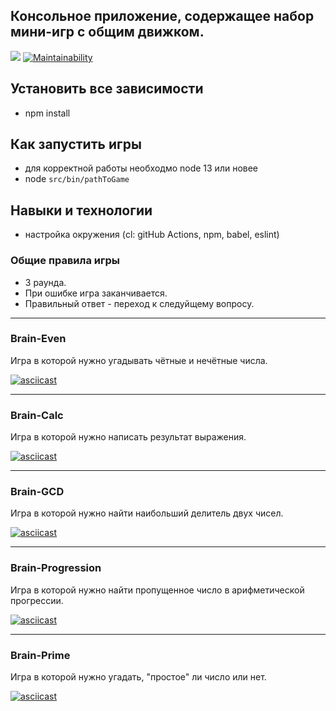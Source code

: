 ## Консольное приложение, содержащее набор мини-игр с общим движком.
![](https://github.com/Shramkoweb/frontend-project-lvl1/workflows/Lint/badge.svg)
[![Maintainability](https://api.codeclimate.com/v1/badges/6bfe9a9986b82bffc5a1/maintainability)](https://codeclimate.com/github/Shramkoweb/frontend-project-lvl1/maintainability)

## Установить все зависимости 
+ npm install

## Как запустить игры
+ для корректной работы необходмо node 13 или новее
+ node `src/bin/pathToGame`

## Навыки и технологии
+ настройка окружения (cl: gitHub Actions, npm, babel, eslint)

### Общие правила игры
- 3 раунда.
- При ошибке игра заканчивается.
- Правильный ответ - переход к следуйщему вопросу.

---
### Brain-Even 
Игра в которой нужно угадывать чётные и нечётные числа.

[![asciicast](https://asciinema.org/a/7IAtBF4S3AN0vvLIHgsnQDTAU.svg)](https://asciinema.org/a/7IAtBF4S3AN0vvLIHgsnQDTAU)

---
### Brain-Calc 
Игра в которой нужно написать результат выражения.

[![asciicast](https://asciinema.org/a/pz5FPVpqo7Ba0w64bg4Bdfbti.svg)](https://asciinema.org/a/pz5FPVpqo7Ba0w64bg4Bdfbti)

---
### Brain-GCD 
Игра в которой нужно найти наибольший делитель двух чисел.

[![asciicast](https://asciinema.org/a/OwdQEh2YC8bjtCuyHWhP7xxpd.svg)](https://asciinema.org/a/OwdQEh2YC8bjtCuyHWhP7xxpd)

---
### Brain-Progression 
Игра в которой нужно найти пропущенное число в арифметической прогрессии.

[![asciicast](https://asciinema.org/a/imEftX83vvdmBX8GLUnIfVebQ.svg)](https://asciinema.org/a/imEftX83vvdmBX8GLUnIfVebQ)

---
### Brain-Prime 
Игра в которой нужно угадать, "простое" ли число или нет.

[![asciicast](https://asciinema.org/a/EEl0kVC0pGgB51KLfOvROyKiw.svg)](https://asciinema.org/a/EEl0kVC0pGgB51KLfOvROyKiw)
